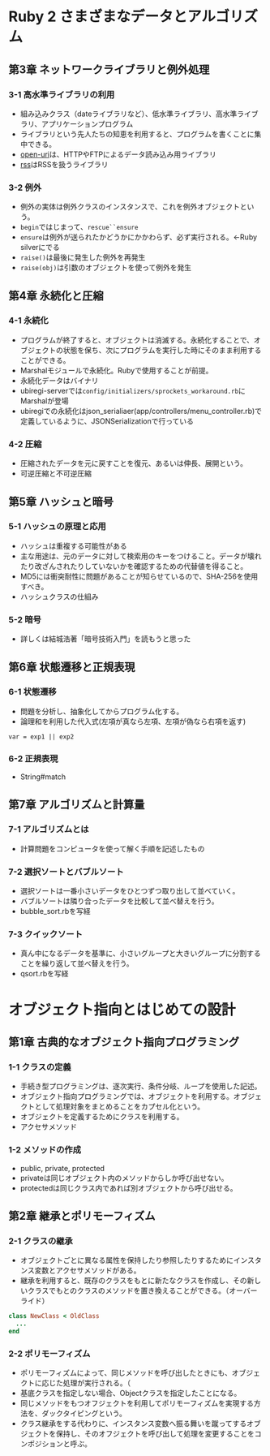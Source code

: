 # Ruby 2 さまざまなデータとアルゴリズム
## 第3章 ネットワークライブラリと例外処理

### 3-1 高水準ライブラリの利用
- 組み込みクラス（dateライブラリなど）、低水準ライブラリ、高水準ライブラリ、アプリケーションプログラム
- ライブラリという先人たちの知恵を利用すると、プログラムを書くことに集中できる。
- [open-uri](http://docs.ruby-lang.org/ja/2.1.0/library/open=2duri.html)は、HTTPやFTPによるデータ読み込み用ライブラリ
- [rss](http://docs.ruby-lang.org/ja/2.1.0/library/rss.html)はRSSを扱うライブラリ

### 3-2 例外
- 例外の実体は例外クラスのインスタンスで、これを例外オブジェクトという。
- `begin`ではじまって、`rescue``ensure`
- `ensure`は例外が送られたかどうかにかかわらず、必ず実行される。←Ruby silverにでる
- `raise()`は最後に発生した例外を再発生
- `raise(obj)`は引数のオブジェクトを使って例外を発生

## 第4章 永続化と圧縮

### 4-1 永続化
- プログラムが終了すると、オブジェクトは消滅する。永続化することで、オブジェクトの状態を保ち、次にプログラムを実行した時にそのまま利用することができる。
- Marshalモジュールで永続化。Rubyで使用することが前提。
- 永続化データはバイナリ
- ubiregi-serverでは`config/initializers/sprockets_workaround.rb`にMarshalが登場
- ubiregiでの永続化はjson_serialiaer(app/controllers/menu_controller.rb)で定義しているように、JSONSerializationで行っている

### 4-2 圧縮
- 圧縮されたデータを元に戻すことを復元、あるいは伸長、展開という。
- 可逆圧縮と不可逆圧縮

## 第5章 ハッシュと暗号

### 5-1 ハッシュの原理と応用
- ハッシュは重複する可能性がある
- 主な用途は、元のデータに対して検索用のキーをつけること。データが壊れたり改ざんされたりしていないかを確認するための代替値を得ること。
- MD5には衝突耐性に問題があることが知らせているので、SHA-256を使用すべき。
- ハッシュクラスの仕組み

### 5-2 暗号
- 詳しくは結城浩著「暗号技術入門」を読もうと思った

## 第6章 状態遷移と正規表現

### 6-1 状態遷移
- 問題を分析し、抽象化してからプログラム化する。
- 論理和を利用した代入式(左項が真なら左項、左項が偽なら右項を返す)
```
var = exp1 || exp2
```

### 6-2 正規表現
- String#match

## 第7章 アルゴリズムと計算量

### 7-1 アルゴリズムとは
- 計算問題をコンピュータを使って解く手順を記述したもの

### 7-2 選択ソートとバブルソート
- 選択ソートは一番小さいデータをひとつずつ取り出して並べていく。
- バブルソートは隣り合ったデータを比較して並べ替えを行う。
- bubble_sort.rbを写経


### 7-3 クイックソート
- 真ん中になるデータを基準に、小さいグループと大きいグループに分割することを繰り返して並べ替えを行う。
- qsort.rbを写経


# オブジェクト指向とはじめての設計

## 第1章 古典的なオブジェクト指向プログラミング 

### 1-1 クラスの定義
- 手続き型プログラミングは、逐次実行、条件分岐、ループを使用した記述。
- オブジェクト指向プログラミングでは、オブジェクトを利用する。オブジェクトとして処理対象をまとめることをカプセル化という。
- オブジェクトを定義するためにクラスを利用する。
- アクセサメソッド

### 1-2 メソッドの作成
- public, private, protected
- privateは同じオブジェクト内のメソッドからしか呼び出せない。
- protectedは同じクラス内であれば別オブジェクトから呼び出せる。


## 第2章 継承とポリモーフィズム

### 2-1 クラスの継承
- オブジェクトごとに異なる属性を保持したり参照したりするためにインスタンス変数とアクセサメソッドがある。
- 継承を利用すると、既存のクラスをもとに新たなクラスを作成し、その新しいクラスでもとのクラスのメソッドを置き換えることができる。（オーバーライド）
```ruby
class NewClass < OldClass
  ...
end
```

### 2-2 ポリモーフィズム
- ポリモーフィズムによって、同じメソッドを呼び出したときにも、オブジェクトに応じた処理が実行される。（
- 基底クラスを指定しない場合、Objectクラスを指定したことになる。
- 同じメソッドをもつオフジェクトを利用してポリモーフィズムを実現する方法を、ダックタイピングという。
- クラス継承をする代わりに、インスタンス変数へ振る舞いを蹴ってするオブジェクトを保持し、そのオフジェクトを呼び出して処理を変更することをコンポジションと呼ぶ。
